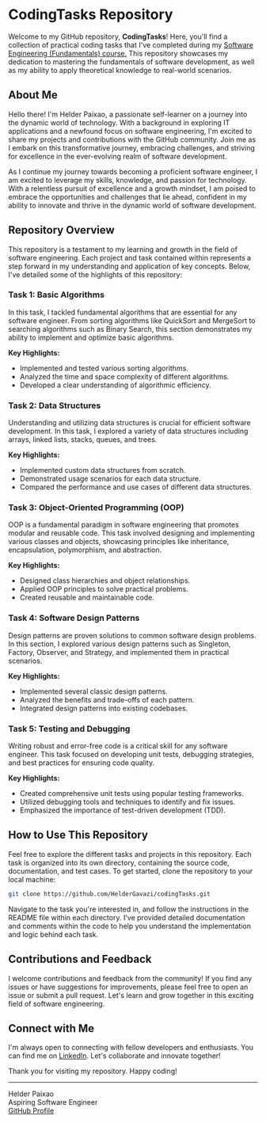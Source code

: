 # CodingTasks Repository

Welcome to my GitHub repository, **CodingTasks**! Here, you'll find a collection of practical coding tasks that I've completed during my [Software Engineering (Fundamentals) course.](https://www.hyperiondev.com/portfolio/HP24010013265/) This repository showcases my dedication to mastering the fundamentals of software development, as well as my ability to apply theoretical knowledge to real-world scenarios.

## About Me

Hello there! I'm Helder Paixao, a passionate self-learner on a journey into the dynamic world of technology. With a background in exploring IT applications and a newfound focus on software engineering, I'm excited to share my projects and contributions with the GitHub community. Join me as I embark on this transformative journey, embracing challenges, and striving for excellence in the ever-evolving realm of software development.

As I continue my journey towards becoming a proficient software engineer, I am excited to leverage my skills, knowledge, and passion for technology. With a relentless pursuit of excellence and a growth mindset, I am poised to embrace the opportunities and challenges that lie ahead, confident in my ability to innovate and thrive in the dynamic world of software development.

## Repository Overview

This repository is a testament to my learning and growth in the field of software engineering. Each project and task contained within represents a step forward in my understanding and application of key concepts. Below, I've detailed some of the highlights of this repository:

### Task 1: Basic Algorithms

In this task, I tackled fundamental algorithms that are essential for any software engineer. From sorting algorithms like QuickSort and MergeSort to searching algorithms such as Binary Search, this section demonstrates my ability to implement and optimize basic algorithms.

**Key Highlights:**
- Implemented and tested various sorting algorithms.
- Analyzed the time and space complexity of different algorithms.
- Developed a clear understanding of algorithmic efficiency.

### Task 2: Data Structures

Understanding and utilizing data structures is crucial for efficient software development. In this task, I explored a variety of data structures including arrays, linked lists, stacks, queues, and trees. 

**Key Highlights:**
- Implemented custom data structures from scratch.
- Demonstrated usage scenarios for each data structure.
- Compared the performance and use cases of different data structures.

### Task 3: Object-Oriented Programming (OOP)

OOP is a fundamental paradigm in software engineering that promotes modular and reusable code. This task involved designing and implementing various classes and objects, showcasing principles like inheritance, encapsulation, polymorphism, and abstraction.

**Key Highlights:**
- Designed class hierarchies and object relationships.
- Applied OOP principles to solve practical problems.
- Created reusable and maintainable code.

### Task 4: Software Design Patterns

Design patterns are proven solutions to common software design problems. In this section, I explored various design patterns such as Singleton, Factory, Observer, and Strategy, and implemented them in practical scenarios.

**Key Highlights:**
- Implemented several classic design patterns.
- Analyzed the benefits and trade-offs of each pattern.
- Integrated design patterns into existing codebases.

### Task 5: Testing and Debugging

Writing robust and error-free code is a critical skill for any software engineer. This task focused on developing unit tests, debugging strategies, and best practices for ensuring code quality.

**Key Highlights:**
- Created comprehensive unit tests using popular testing frameworks.
- Utilized debugging tools and techniques to identify and fix issues.
- Emphasized the importance of test-driven development (TDD).

## How to Use This Repository

Feel free to explore the different tasks and projects in this repository. Each task is organized into its own directory, containing the source code, documentation, and test cases. To get started, clone the repository to your local machine:

```bash
git clone https://github.com/HelderGavazi/codingTasks.git
```

Navigate to the task you're interested in, and follow the instructions in the README file within each directory. I've provided detailed documentation and comments within the code to help you understand the implementation and logic behind each task.

## Contributions and Feedback

I welcome contributions and feedback from the community! If you find any issues or have suggestions for improvements, please feel free to open an issue or submit a pull request. Let's learn and grow together in this exciting field of software engineering.

## Connect with Me

I'm always open to connecting with fellow developers and enthusiasts. You can find me on [LinkedIn](https://www.linkedin.com/in/helderpaixao). Let's collaborate and innovate together!

Thank you for visiting my repository. Happy coding!

---

Helder Paixao  
Aspiring Software Engineer  
[GitHub Profile](https://github.com/HelderGavazi)

